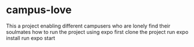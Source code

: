 # campus-love
This a project enabling different campusers who are lonely find their soulmates
how to run the project using expo
first clone the project
run expo install
run expo start
